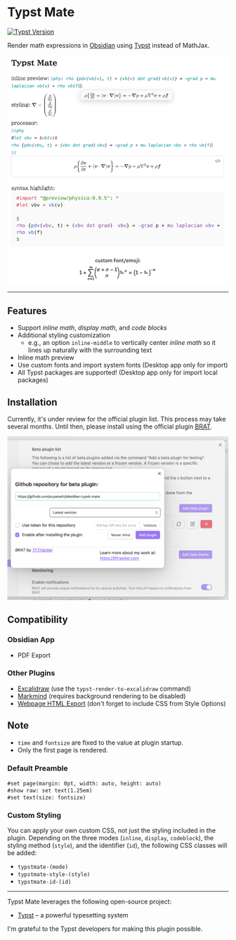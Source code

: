 # Typst Mate

<a href="https://typst.app/docs/changelog/">
  <img alt="Typst Version" src="https://img.shields.io/badge/typst-0.13.1-orange" />
</a>

Render math expressions in [Obsidian](https://obsidian.md) using [Typst](https://typst.app/) instead of MathJax.

[![TypstMate](https://raw.githubusercontent.com/azyarashi/obsidian-typst-mate/main/assets/demo.png)](#readme)

---

## Features

- Support *inline math*, *display math*, and *code blocks*
- Additional styling customization
  - e.g., an option `inline-middle` to vertically center *inline math* so it lines up naturally with the surrounding text
- Inline math preview
- Use custom fonts and import system fonts (Desktop app only for import)
- All Typst packages are supported! (Desktop app only for import local packages)

## Installation

Currently, it's under review for the official plugin list. This process may take several months.
Until then, please install using the official plugin [BRAT](https://tfthacker.com/brat-quick-guide).

[![Screenshot](https://raw.githubusercontent.com/azyarashi/obsidian-typst-mate/main/assets/brat.png)](#readme)

## Compatibility

### Obsidian App

- PDF Export

### Other Plugins

- [Excalidraw](https://github.com/zsviczian/obsidian-excalidraw-plugin) (use the `typst-render-to-excalidraw` command)
- [Markmind](https://github.com/MarkMindCkm/obsidian-markmind) (requires background rendering to be disabled)
- [Webpage HTML Export](https://github.com/KosmosisDire/obsidian-webpage-export) (don't forget to include CSS from Style Options)

## Note

- `time` and `fontsize` are fixed to the value at plugin startup.
- Only the first page is rendered.

### Default Preamble

```typst
#set page(margin: 0pt, width: auto, height: auto)
#show raw: set text(1.25em)
#set text(size: fontsize)
```

### Custom Styling

You can apply your own custom CSS, not just the styling included in the plugin.
Depending on the three modes (`inline`, `display`, `codeblock`), the styling method (`style`), and the identifier (`id`), the following CSS classes will be added:

- `typstmate-(mode)`
- `typstmate-style-(style)`
- `typstmate-id-(id)`

---

Typst Mate leverages the following open-source project:

- [Typst](https://typst.app/) – a powerful typesetting system

I'm grateful to the Typst developers for making this plugin possible.

